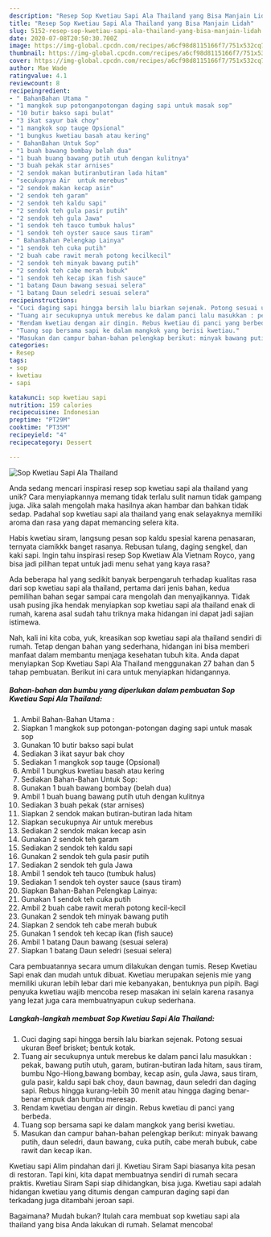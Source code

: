 ```yaml
---
description: "Resep Sop Kwetiau Sapi Ala Thailand yang Bisa Manjain Lidah"
title: "Resep Sop Kwetiau Sapi Ala Thailand yang Bisa Manjain Lidah"
slug: 5152-resep-sop-kwetiau-sapi-ala-thailand-yang-bisa-manjain-lidah
date: 2020-07-08T20:50:30.700Z
image: https://img-global.cpcdn.com/recipes/a6cf98d8115166f7/751x532cq70/sop-kwetiau-sapi-ala-thailand-foto-resep-utama.jpg
thumbnail: https://img-global.cpcdn.com/recipes/a6cf98d8115166f7/751x532cq70/sop-kwetiau-sapi-ala-thailand-foto-resep-utama.jpg
cover: https://img-global.cpcdn.com/recipes/a6cf98d8115166f7/751x532cq70/sop-kwetiau-sapi-ala-thailand-foto-resep-utama.jpg
author: Mae Wade
ratingvalue: 4.1
reviewcount: 8
recipeingredient:
- " BahanBahan Utama "
- "1 mangkok sup potonganpotongan daging sapi untuk masak sop"
- "10 butir bakso sapi bulat"
- "3 ikat sayur bak choy"
- "1 mangkok sop tauge Opsional"
- "1 bungkus kwetiau basah atau kering"
- " BahanBahan Untuk Sop"
- "1 buah bawang bombay belah dua"
- "1 buah buang bawang putih utuh dengan kulitnya"
- "3 buah pekak star arnises"
- "2 sendok makan butiranbutiran lada hitam"
- "secukupnya Air  untuk merebus"
- "2 sendok makan kecap asin"
- "2 sendok teh garam"
- "2 sendok teh kaldu sapi"
- "2 sendok teh gula pasir putih"
- "2 sendok teh gula Jawa"
- "1 sendok teh tauco tumbuk halus"
- "1 sendok teh oyster sauce saus tiram"
- " BahanBahan Pelengkap Lainya"
- "1 sendok teh cuka putih"
- "2 buah cabe rawit merah potong kecilkecil"
- "2 sendok teh minyak bawang putih"
- "2 sendok teh cabe merah bubuk"
- "1 sendok teh kecap ikan fish sauce"
- "1 batang Daun bawang sesuai selera"
- "1 batang Daun seledri sesuai selera"
recipeinstructions:
- "Cuci daging sapi hingga bersih lalu biarkan sejenak. Potong sesuai ukuran Beef brisket; bentuk kotak."
- "Tuang air secukupnya untuk merebus ke dalam panci lalu masukkan : pekak, bawang putih utuh, garam, butiran-butiran lada hitam, saus tiram, bumbu Ngo-Hiong,bawang bombay, kecap asin, gula Jawa, saus tiram, gula pasir, kaldu sapi bak choy, daun bawnag, daun seledri dan daging sapi. Rebus hingga kurang-lebih 30 menit atau hingga daging benar-benar empuk dan bumbu meresap."
- "Rendam kwetiau dengan air dingin. Rebus kwetiau di panci yang berbeda."
- "Tuang sop bersama sapi ke dalam mangkok yang berisi kwetiau."
- "Masukan dan campur bahan-bahan pelengkap berikut: minyak bawang putih, daun seledri, daun bawang, cuka putih, cabe merah bubuk, cabe rawit dan kecap ikan."
categories:
- Resep
tags:
- sop
- kwetiau
- sapi

katakunci: sop kwetiau sapi 
nutrition: 159 calories
recipecuisine: Indonesian
preptime: "PT29M"
cooktime: "PT35M"
recipeyield: "4"
recipecategory: Dessert

---
```



![Sop Kwetiau Sapi Ala Thailand](https://img-global.cpcdn.com/recipes/a6cf98d8115166f7/751x532cq70/sop-kwetiau-sapi-ala-thailand-foto-resep-utama.jpg)

Anda sedang mencari inspirasi resep sop kwetiau sapi ala thailand yang unik? Cara menyiapkannya memang tidak terlalu sulit namun tidak gampang juga. Jika salah mengolah maka hasilnya akan hambar dan bahkan tidak sedap. Padahal sop kwetiau sapi ala thailand yang enak selayaknya memiliki aroma dan rasa yang dapat memancing selera kita.

Habis kwetiau siram, langsung pesan sop kaldu spesial karena penasaran, ternyata ciamikkk banget rasanya. Rebusan tulang, daging sengkel, dan kaki sapi. Ingin tahu inspirasi resep Sop Kwetiaw Ala Vietnam Royco, yang bisa jadi pilihan tepat untuk jadi menu sehat yang kaya rasa?

Ada beberapa hal yang sedikit banyak berpengaruh terhadap kualitas rasa dari sop kwetiau sapi ala thailand, pertama dari jenis bahan, kedua pemilihan bahan segar sampai cara mengolah dan menyajikannya. Tidak usah pusing jika hendak menyiapkan sop kwetiau sapi ala thailand enak di rumah, karena asal sudah tahu triknya maka hidangan ini dapat jadi sajian istimewa.


Nah, kali ini kita coba, yuk, kreasikan sop kwetiau sapi ala thailand sendiri di rumah. Tetap dengan bahan yang sederhana, hidangan ini bisa memberi manfaat dalam membantu menjaga kesehatan tubuh kita. Anda dapat menyiapkan Sop Kwetiau Sapi Ala Thailand menggunakan 27 bahan dan 5 tahap pembuatan. Berikut ini cara untuk menyiapkan hidangannya.

<!--inarticleads1-->

##### Bahan-bahan dan bumbu yang diperlukan dalam pembuatan Sop Kwetiau Sapi Ala Thailand:

1. Ambil  Bahan-Bahan Utama :
1. Siapkan 1 mangkok sup potongan-potongan daging sapi untuk masak sop
1. Gunakan 10 butir bakso sapi bulat
1. Sediakan 3 ikat sayur bak choy
1. Sediakan 1 mangkok sop tauge (Opsional)
1. Ambil 1 bungkus kwetiau basah atau kering
1. Sediakan  Bahan-Bahan Untuk Sop:
1. Gunakan 1 buah bawang bombay (belah dua)
1. Ambil 1 buah buang bawang putih utuh dengan kulitnya
1. Sediakan 3 buah pekak (star arnises)
1. Siapkan 2 sendok makan butiran-butiran lada hitam
1. Siapkan secukupnya Air  untuk merebus
1. Sediakan 2 sendok makan kecap asin
1. Gunakan 2 sendok teh garam
1. Sediakan 2 sendok teh kaldu sapi
1. Gunakan 2 sendok teh gula pasir putih
1. Sediakan 2 sendok teh gula Jawa
1. Ambil 1 sendok teh tauco (tumbuk halus)
1. Sediakan 1 sendok teh oyster sauce (saus tiram)
1. Siapkan  Bahan-Bahan Pelengkap Lainya:
1. Gunakan 1 sendok teh cuka putih
1. Ambil 2 buah cabe rawit merah potong kecil-kecil
1. Gunakan 2 sendok teh minyak bawang putih
1. Siapkan 2 sendok teh cabe merah bubuk
1. Gunakan 1 sendok teh kecap ikan (fish sauce)
1. Ambil 1 batang Daun bawang (sesuai selera)
1. Siapkan 1 batang Daun seledri (sesuai selera)


Cara pembuatannya secara umum dilakukan dengan tumis. Resep Kwetiau Sapi enak dan mudah untuk dibuat. Kwetiau merupakan sejenis mie yang memiliki ukuran lebih lebar dari mie kebanyakan, bentuknya pun pipih. Bagi penyuka kwetiau wajib mencoba resep masakan ini selain karena rasanya yang lezat juga cara membuatnyapun cukup sederhana. 

<!--inarticleads2-->

##### Langkah-langkah membuat Sop Kwetiau Sapi Ala Thailand:

1. Cuci daging sapi hingga bersih lalu biarkan sejenak. Potong sesuai ukuran Beef brisket; bentuk kotak.
1. Tuang air secukupnya untuk merebus ke dalam panci lalu masukkan : pekak, bawang putih utuh, garam, butiran-butiran lada hitam, saus tiram, bumbu Ngo-Hiong,bawang bombay, kecap asin, gula Jawa, saus tiram, gula pasir, kaldu sapi bak choy, daun bawnag, daun seledri dan daging sapi. Rebus hingga kurang-lebih 30 menit atau hingga daging benar-benar empuk dan bumbu meresap.
1. Rendam kwetiau dengan air dingin. Rebus kwetiau di panci yang berbeda.
1. Tuang sop bersama sapi ke dalam mangkok yang berisi kwetiau.
1. Masukan dan campur bahan-bahan pelengkap berikut: minyak bawang putih, daun seledri, daun bawang, cuka putih, cabe merah bubuk, cabe rawit dan kecap ikan.


Kwetiau sapi Alim pindahan dari jl. Kwetiau Siram Sapi biasanya kita pesan di restoran. Tapi kini, kita dapat membuatnya sendiri di rumah secara praktis. Kwetiau Siram Sapi siap dihidangkan, bisa juga. Kwetiau sapi adalah hidangan kwetiau yang ditumis dengan campuran daging sapi dan terkadang juga ditambahi jeroan sapi. 

Bagaimana? Mudah bukan? Itulah cara membuat sop kwetiau sapi ala thailand yang bisa Anda lakukan di rumah. Selamat mencoba!
